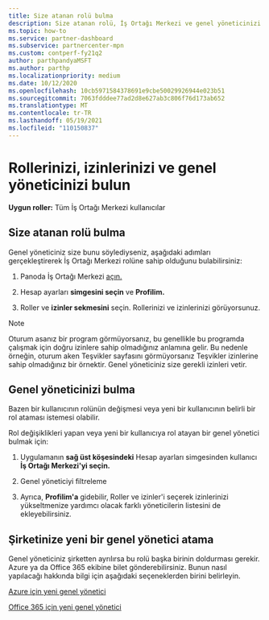 ```yaml
---
title: Size atanan rolü bulma
description: Size atanan rolü, İş Ortağı Merkezi ve genel yöneticinizi bulmak için bu uygulamanın hangi yere gideceğinizi öğrenin.
ms.topic: how-to
ms.service: partner-dashboard
ms.subservice: partnercenter-mpn
ms.custom: contperf-fy21q2
author: parthpandyaMSFT
ms.author: parthp
ms.localizationpriority: medium
ms.date: 10/12/2020
ms.openlocfilehash: 10cb5971584378691e9cbe50029926944e023b51
ms.sourcegitcommit: 7063fdddee77ad2d8e627ab3c806f76d173ab652
ms.translationtype: MT
ms.contentlocale: tr-TR
ms.lasthandoff: 05/19/2021
ms.locfileid: "110150837"
---
```

# <a name="find-your-role-your-permissions-and-your-global-admin"></a>Rollerinizi, izinlerinizi ve genel yöneticinizi bulun


**Uygun roller:** Tüm İş Ortağı Merkezi kullanıcılar

## <a name="find-the-role-youve-been-assigned"></a>Size atanan rolü bulma

Genel yöneticiniz size bunu söylediyseniz, aşağıdaki adımları gerçekleştirerek İş Ortağı Merkezi rolüne sahip olduğunu bulabilirsiniz:

1. Panoda İş Ortağı Merkezi [açın.](https://partner.microsoft.com/dashboard/home)

1. Hesap ayarları **simgesini seçin** ve **Profilim.**
 
1. Roller ve **izinler sekmesini** seçin. Rollerinizi ve izinlerinizi görüyorsunuz.
 
>[!Note]
>Oturum asanız bir program görmüyorsanız, bu genellikle bu programda çalışmak için doğru izinlere sahip olmadığınız anlamına gelir. Bu nedenle örneğin, oturum aken Teşvikler sayfasını görmüyorsanız Teşvikler izinlerine sahip olmadığınız bir örnektir. Genel yöneticiniz size gerekli izinleri vetir.

## <a name="find-your-global-admin"></a>Genel yöneticinizi bulma

Bazen bir kullanıcının rolünün değişmesi veya yeni bir kullanıcının belirli bir rol ataması istemesi olabilir.

Rol değişiklikleri yapan veya yeni bir kullanıcıya rol atayan bir genel yönetici bulmak için: 

1. Uygulamanın **sağ üst köşesindeki** Hesap ayarları simgesinden kullanıcı **İş Ortağı Merkezi'yi seçin.**

1. Genel yöneticiyi filtreleme

1. Ayrıca,  **Profilim'a** gidebilir, Roller ve izinler'i seçerek izinlerinizi yükseltmenize yardımcı olacak farklı yöneticilerin listesini de ekleyebilirsiniz. 


## <a name="get-a-new-global-admin-assigned-to-your-company"></a>Şirketinize yeni bir genel yönetici atama

Genel yöneticiniz şirketten ayrılırsa bu rolü başka birinin doldurması gerekir. Azure ya da Office 365 ekibine bilet gönderebilirsiniz. Bunun nasıl yapılacağı hakkında bilgi için aşağıdaki seçeneklerden birini belirleyin.

[Azure için yeni genel yönetici](https://support.microsoft.com/help/4505981/what-to-do-if-the-only-admin-for-your-mpn-program-has-left-the-company)

[Office 365 için yeni genel yönetici](https://admin.microsoft.com/)

